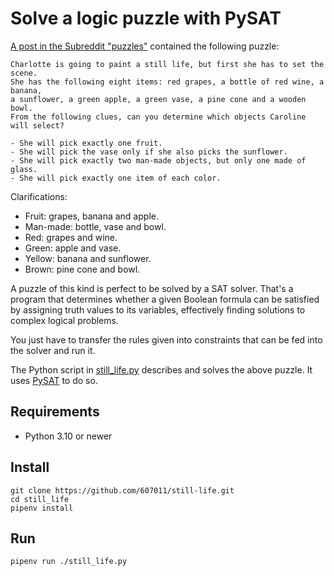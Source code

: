 # Solve a logic puzzle with PySAT

[A post in the Subreddit "puzzles"](https://www.reddit.com/r/puzzles/s/uCq0PnahSw) contained the following puzzle:

    Charlotte is going to paint a still life, but first she has to set the scene.
    She has the following eight items: red grapes, a bottle of red wine, a banana,
    a sunflower, a green apple, a green vase, a pine cone and a wooden bowl.
    From the following clues, can you determine which objects Caroline will select?
 
    - She will pick exactly one fruit.
    - She will pick the vase only if she also picks the sunflower.
    - She will pick exactly two man-made objects, but only one made of glass.
    - She will pick exactly one item of each color.

Clarifications:

- Fruit: grapes, banana and apple.
- Man-made: bottle, vase and bowl.
- Red: grapes and wine.
- Green: apple and vase.
- Yellow: banana and sunflower.
- Brown: pine cone and bowl.

A puzzle of this kind is perfect to be solved by a SAT solver. That's a program that determines whether a given Boolean formula can be satisfied by assigning truth values to its variables, effectively finding solutions to complex logical problems.

You just have to transfer the rules given into constraints that can be fed into the solver and run it.

The Python script in [still_life.py](still_life.py) describes and solves the above puzzle. It uses [PySAT](https://pysathq.github.io/) to do so.

## Requirements

- Python 3.10 or newer

## Install

```
git clone https://github.com/607011/still-life.git
cd still_life
pipenv install
```

## Run

```
pipenv run ./still_life.py
```
